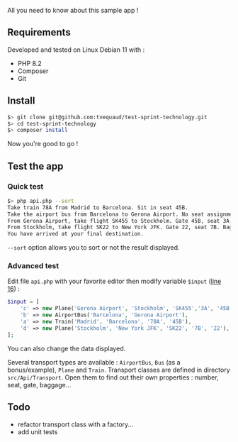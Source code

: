 All you need to know about this sample app !

## Requirements
Developed and tested on Linux Debian 11 with :
- PHP 8.2<br />
- Composer
- Git

## Install
```bash
$> git clone git@github.com:tvequaud/test-sprint-technology.git
$> cd test-sprint-technology
$> composer install
```
Now you're good to go !


## Test the app

### Quick test
 ```bash
 $> php api.php --sort
Take train 78A from Madrid to Barcelona. Sit in seat 45B.
Take the airport bus from Barcelona to Gerona Airport. No seat assignment.
From Gerona Airport, take flight SK455 to Stockholm. Gate 45B, seat 3A. Baggage drop at ticket counter 344.
From Stockholm, take flight SK22 to New York JFK. Gate 22, seat 7B. Baggage will we automatically transferred from your last leg.
You have arrived at your final destination.
```

`--sort` option allows you to sort or not the result displayed.


### Advanced test
Edit file `api.php` with your favorite editor then modify variable `$input` ([line 16](https://github.com/tvequaud/test-sprint-technology/blob/master/api.php#L16)) : 
```php
$input = [
    'c' => new Plane('Gerona Airport', 'Stockholm', 'SK455','3A', '45B', '344'),
    'b' => new AirportBus('Barcelona', 'Gerona Airport'),
    'a' => new Train('Madrid', 'Barcelona', '78A', '45B'),
    'd' => new Plane('Stockholm', 'New York JFK', 'SK22', '7B', '22'),
];
```

You can also change the data displayed.

Several transport types are available : `AirportBus`, `Bus` (as a bonus/example), `Plane` and `Train`.
Transport classes are defined in directory `src/Api/Transport`. Open them to find out their own properties : number, seat, gate, baggage...


## Todo
- refactor transport class with a factory...
- add unit tests

